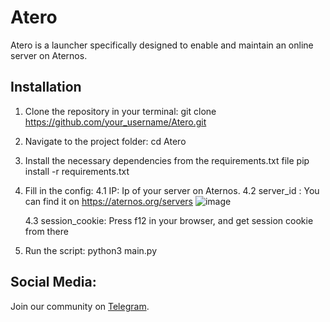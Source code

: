 # Atero

Atero is a launcher specifically designed to enable and maintain an online server on Aternos.

## Installation

1. Clone the repository in your terminal:
git clone https://github.com/your_username/Atero.git

2. Navigate to the project folder: 
cd Atero

3. Install the necessary dependencies from the requirements.txt file
pip install -r requirements.txt

4. Fill in the config:
      4.1 IP: Ip of your server on Aternos.
      4.2 server_id : You can find it on https://aternos.org/servers
        ![image](https://github.com/quickyyy/Atero/assets/53878872/63635140-78c2-42df-b9c9-4739a9b7a045)
   
      4.3 session_cookie: Press f12 in your browser, and get session cookie from there

6. Run the script: 
python3 main.py

## Social Media: 

Join our community on [Telegram](https://t.me/bredcookie).
